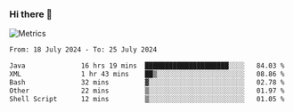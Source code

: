 ### Hi there 👋

![Metrics](https://github.com/radoapx/radoapx/blob/main/github-metrics.svg)

<!--START_SECTION:waka-->

```txt
From: 18 July 2024 - To: 25 July 2024

Java              16 hrs 19 mins  █████████████████████░░░░   84.03 %
XML               1 hr 43 mins    ██▒░░░░░░░░░░░░░░░░░░░░░░   08.86 %
Bash              32 mins         ▓░░░░░░░░░░░░░░░░░░░░░░░░   02.78 %
Other             22 mins         ▒░░░░░░░░░░░░░░░░░░░░░░░░   01.97 %
Shell Script      12 mins         ▒░░░░░░░░░░░░░░░░░░░░░░░░   01.05 %
```

<!--END_SECTION:waka-->

<!--
**radoapx/radoapx** is a ✨ _special_ ✨ repository because its `README.md` (this file) appears on your GitHub profile.

Here are some ideas to get you started:

- 🔭 I’m currently working on ...
- 🌱 I’m currently learning ...
- 👯 I’m looking to collaborate on ...
- 🤔 I’m looking for help with ...
- 💬 Ask me about ...
- 📫 How to reach me: ...
- 😄 Pronouns: ...
- ⚡ Fun fact: ...
-->
